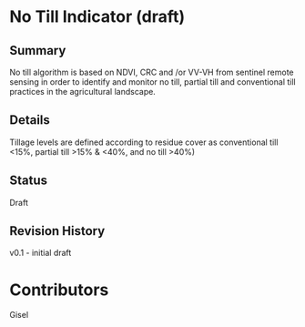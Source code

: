# No Till Indicator (draft)
## Summary
<!-- Add a one or two sentence to describe this indicator -->
No till algorithm is based on NDVI, CRC and /or VV-VH from sentinel remote sensing in order to identify and monitor no till, partial till and conventional till practices in the agricultural landscape.

## Details
<!-- Add a more detailed description about this indicator -->
Tillage levels are defined according to residue cover as conventional till <15%, partial till >15% & <40%, and no till >40%)

## Status
<!-- Choose one of the following Draft | Proposed | In Review | Production -->
Draft

## Revision History
v0.1 - initial draft

# Contributors
Gisel

